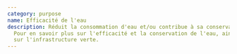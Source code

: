 ```yaml
---
category: purpose
name: Efficacité de l'eau
description: Réduit la consommation d'eau et/ou contribue à sa conservation.
  Pour en savoir plus sur l'efficacité et la conservation de l'eau, ainsi que
  sur l'infrastructure verte.
---
```


